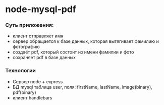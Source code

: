 # node-mysql-pdf

### Суть приложения:
- клиент отправляет имя
- сервер обращается к базе данных, которая вытягивает фамилию и фотографию
- создаёт pdf, который состоит из имени фамилии и фото
- сохраняет pdf в базе данных

### Технологии
- Сервер node + express
- БД mysql таблица user, поля: firstName, lastName, image(binary), pdf(binary)
- клиент handlebars

